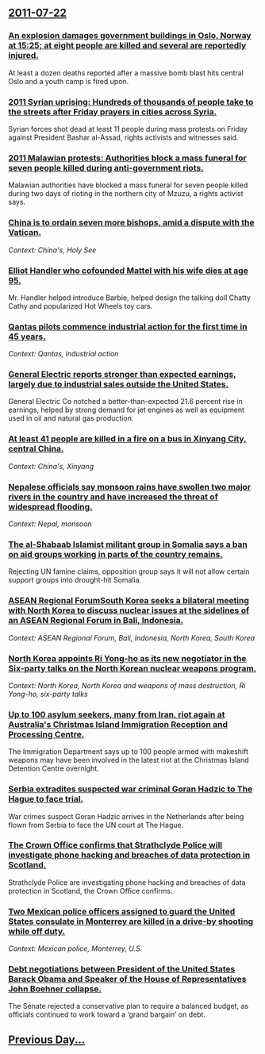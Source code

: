 ## [2011-07-22](/news/2011/07/22/index.md)

### [An explosion damages government buildings in Oslo, Norway at 15:25; at eight people are killed and several are reportedly injured. ](/news/2011/07/22/an-explosion-damages-government-buildings-in-oslo-norway-at-15-25-at-eight-people-are-killed-and-several-are-reportedly-injured.md)
At least a dozen deaths reported after a massive bomb blast hits central Oslo and a youth camp is fired upon.

### [2011 Syrian uprising: Hundreds of thousands of people take to the streets after Friday prayers in cities across Syria. ](/news/2011/07/22/2011-syrian-uprising-hundreds-of-thousands-of-people-take-to-the-streets-after-friday-prayers-in-cities-across-syria.md)
Syrian forces shot dead at least 11 people during mass protests on Friday against President Bashar al-Assad, rights activists and witnesses said.

### [2011 Malawian protests: Authorities block a mass funeral for seven people killed during anti-government riots. ](/news/2011/07/22/2011-malawian-protests-authorities-block-a-mass-funeral-for-seven-people-killed-during-anti-government-riots.md)
Malawian authorities have blocked a mass funeral for seven people killed during two days of rioting in the northern city of Mzuzu, a rights activist says. 

### [China is to ordain seven more bishops, amid a dispute with the Vatican. ](/news/2011/07/22/china-is-to-ordain-seven-more-bishops-amid-a-dispute-with-the-vatican.md)
_Context: China's, Holy See_

### [Elliot Handler who cofounded Mattel with his wife dies at age 95. ](/news/2011/07/22/elliot-handler-who-cofounded-mattel-with-his-wife-dies-at-age-95.md)
Mr. Handler helped introduce Barbie, helped design the talking doll Chatty Cathy and popularized Hot Wheels toy cars.

### [Qantas pilots commence industrial action for the first time in 45 years. ](/news/2011/07/22/qantas-pilots-commence-industrial-action-for-the-first-time-in-45-years.md)
_Context: Qantas, industrial action_

### [General Electric reports stronger than expected earnings, largely due to industrial sales outside the United States. ](/news/2011/07/22/general-electric-reports-stronger-than-expected-earnings-largely-due-to-industrial-sales-outside-the-united-states.md)
General Electric Co notched a better-than-expected 21.6 percent rise in earnings, helped by strong demand for jet engines as well as equipment used in oil and natural gas production.

### [At least 41 people are killed in a fire on a bus in Xinyang City, central China. ](/news/2011/07/22/at-least-41-people-are-killed-in-a-fire-on-a-bus-in-xinyang-city-central-china.md)
_Context: China's, Xinyang_

### [Nepalese officials say monsoon rains have swollen two major rivers in the country and have increased the threat of widespread flooding. ](/news/2011/07/22/nepalese-officials-say-monsoon-rains-have-swollen-two-major-rivers-in-the-country-and-have-increased-the-threat-of-widespread-flooding.md)
_Context: Nepal, monsoon_

### [The al-Shabaab Islamist militant group in Somalia says a ban on aid groups working in parts of the country remains. ](/news/2011/07/22/the-al-shabaab-islamist-militant-group-in-somalia-says-a-ban-on-aid-groups-working-in-parts-of-the-country-remains.md)
Rejecting UN famine claims, opposition group says it will not allow certain support groups into drought-hit Somalia.

### [ASEAN Regional ForumSouth Korea seeks a bilateral meeting with North Korea to discuss nuclear issues at the sidelines of an ASEAN Regional Forum in Bali, Indonesia. ](/news/2011/07/22/asean-regional-forumpsouth-korea-seeks-a-bilateral-meeting-with-north-korea-to-discuss-nuclear-issues-at-the-sidelines-of-an-asean-regional.md)
_Context: ASEAN Regional Forum, Bali, Indonesia, North Korea, South Korea_

### [North Korea appoints Ri Yong-ho as its new negotiator in the Six-party talks on the North Korean nuclear weapons program. ](/news/2011/07/22/north-korea-appoints-ri-yong-ho-as-its-new-negotiator-in-the-six-party-talks-on-the-north-korean-nuclear-weapons-program.md)
_Context: North Korea, North Korea and weapons of mass destruction, Ri Yong-ho, six-party talks_

### [Up to 100 asylum seekers, many from Iran, riot again at Australia's Christmas Island Immigration Reception and Processing Centre. ](/news/2011/07/22/up-to-100-asylum-seekers-many-from-iran-riot-again-at-australia-s-christmas-island-immigration-reception-and-processing-centre.md)
The Immigration Department says up to 100 people armed with makeshift weapons may have been involved in the latest riot at the Christmas Island Detention Centre overnight.

### [Serbia extradites suspected war criminal Goran Hadzic to The Hague to face trial. ](/news/2011/07/22/serbia-extradites-suspected-war-criminal-goran-hada3-4ia-to-the-hague-to-face-trial.md)
War crimes suspect Goran Hadzic arrives in the Netherlands after being flown from Serbia to face the UN court at The Hague.

### [The Crown Office confirms that Strathclyde Police will investigate phone hacking and breaches of data protection in Scotland. ](/news/2011/07/22/the-crown-office-confirms-that-strathclyde-police-will-investigate-phone-hacking-and-breaches-of-data-protection-in-scotland.md)
Strathclyde Police are investigating phone hacking and breaches of data protection in Scotland, the Crown Office confirms.

### [Two Mexican police officers assigned to guard the United States consulate in Monterrey are killed in a drive-by shooting while off duty. ](/news/2011/07/22/two-mexican-police-officers-assigned-to-guard-the-united-states-consulate-in-monterrey-are-killed-in-a-drive-by-shooting-while-off-duty.md)
_Context: Mexican police, Monterrey, U.S._

### [Debt negotiations between President of the United States Barack Obama and Speaker of the House of Representatives John Boehner collapse. ](/news/2011/07/22/debt-negotiations-between-president-of-the-united-states-barack-obama-and-speaker-of-the-house-of-representatives-john-boehner-collapse.md)
The Senate rejected a conservative plan to require a balanced budget, as officials continued to work toward a &lsquo;grand bargain&rsquo; on debt.

## [Previous Day...](/news/2011/07/21/index.md)

